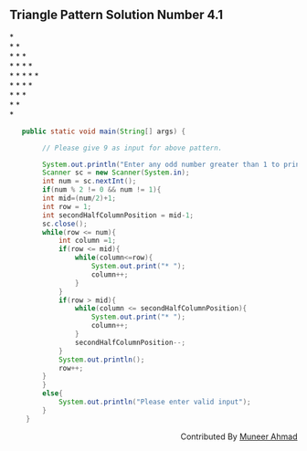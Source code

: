 ## Triangle Pattern Solution Number 4.1 

\*               <br />
\* \*            <br />
\* \* \*         <br />
\* \* \* \*      <br />
\* \* \* \* \*   <br />
\* \* \* \*      <br />
\* \* \*         <br />
\* \*            <br />
\*               <br />

```java
   public static void main(String[] args) {

        // Please give 9 as input for above pattern.

        System.out.println("Enter any odd number greater than 1 to print Triangle : ");
        Scanner sc = new Scanner(System.in);
        int num = sc.nextInt();
        if(num % 2 != 0 && num != 1){
        int mid=(num/2)+1;
        int row = 1;
        int secondHalfColumnPosition = mid-1;
        sc.close();
        while(row <= num){
            int column =1;
            if(row <= mid){
                while(column<=row){
                    System.out.print("* ");
                    column++;
                }
            }
            if(row > mid){
                while(column <= secondHalfColumnPosition){
                    System.out.print("* ");
                    column++;
                }
                secondHalfColumnPosition--;
            }
            System.out.println();
            row++;
        }
        }
        else{
            System.out.println("Please enter valid input");
        }
    }
```

<div align="right">

Contributed By <a href="https://github.com/rath23"> Muneer Ahmad</a>

</div>